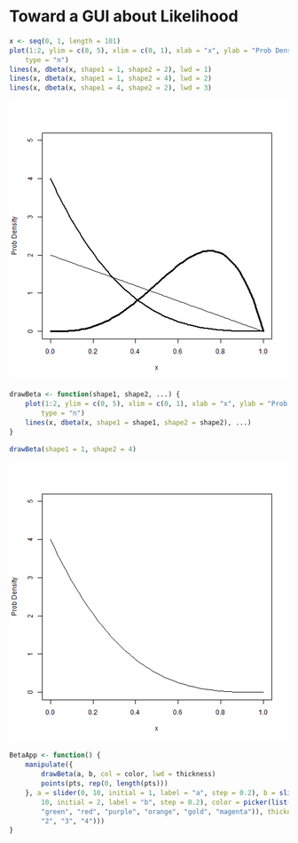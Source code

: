# Toward a GUI about Likelihood


```r
x <- seq(0, 1, length = 101)
plot(1:2, ylim = c(0, 5), xlim = c(0, 1), xlab = "x", ylab = "Prob Density", 
    type = "n")
lines(x, dbeta(x, shape1 = 1, shape2 = 2), lwd = 1)
lines(x, dbeta(x, shape1 = 1, shape2 = 4), lwd = 2)
lines(x, dbeta(x, shape1 = 4, shape2 = 2), lwd = 3)
```

![plot of chunk unnamed-chunk-1](figure/unnamed-chunk-1.png) 



```r
drawBeta <- function(shape1, shape2, ...) {
    plot(1:2, ylim = c(0, 5), xlim = c(0, 1), xlab = "x", ylab = "Prob Density", 
        type = "n")
    lines(x, dbeta(x, shape1 = shape1, shape2 = shape2), ...)
}
```



```r
drawBeta(shape1 = 1, shape2 = 4)
```

![plot of chunk unnamed-chunk-3](figure/unnamed-chunk-3.png) 




```r
BetaApp <- function() {
    manipulate({
        drawBeta(a, b, col = color, lwd = thickness)
        points(pts, rep(0, length(pts)))
    }, a = slider(0, 10, initial = 1, label = "a", step = 0.2), b = slider(0, 
        10, initial = 2, label = "b", step = 0.2), color = picker(list("blue", 
        "green", "red", "purple", "orange", "gold", "magenta")), thickness = picker(list("1", 
        "2", "3", "4")))
}
```


